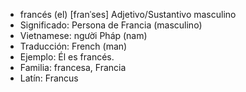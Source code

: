 - francés (el)	[fɾanˈses]	Adjetivo/Sustantivo masculino
- Significado: Persona de Francia (masculino)
- Vietnamese: người Pháp (nam)
- Traducción: French (man)
- Ejemplo: Él es francés.
- Familia: francesa, Francia
- Latín: Francus